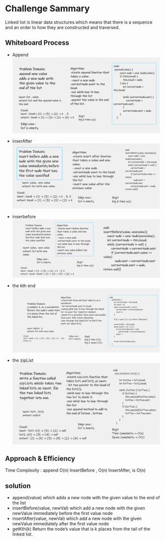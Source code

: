 # Challenge Sammary
Linked list is linear data structures.which means that there is a sequence and an order to how they are 
constructed and traversed.
 
## Whiteboard Process
- Append 
![append](append.PNG)

- inserAfter 
![inserAfter](insertafter.PNG)

- inserbefore 
![inserAfter](insertbefore.PNG)

- the kth end
![kth](kth.PNG)

- the zipList
![zipLists](zipLists.jpg)

## Approach & Efficiency

Time Complexity : append O(n) InsertBefore , O(n) InsertAfter, is O(n)

## solution

- append(value) which adds a new node with the given value to the end of the list
- insertBefore(value, newVal) which add a new node with the given newValue immediately before the first value node
- insertAfter(value, newVal) which add a new node with the given newValue immediately after the first value node
- getKth(k) Return the node’s value that is k places from the tail of the linked list.

